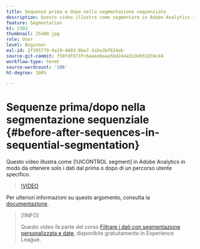 ```yaml
---
title: Sequenze prima e dopo nella segmentazione sequenziale
description: Questo video illustra come segmentare in Adobe Analytics in modo da ottenere solo i dati dal prima o dopo di un percorso utente specifico.
feature: Segmentation
kt: 2303
thumbnail: 25400.jpg
role: User
level: Beginner
exl-id: 2f305779-9a19-4603-8be7-3a5e3bf634ab
source-git-commit: f59fdf873fc6aaee8aaa5bd244a31de931034c44
workflow-type: tm+mt
source-wordcount: '106'
ht-degree: 100%

---
```


# Sequenze prima/dopo nella segmentazione sequenziale {#before-after-sequences-in-sequential-segmentation}

Questo video illustra come [!UICONTROL segment] in Adobe Analytics in modo da ottenere solo i dati dal prima o dopo di un percorso utente specifico.

>[!VIDEO](https://video.tv.adobe.com/v/25400/?quality=12)

Per ulteriori informazioni su questo argomento, consulta la [documentazione](https://experienceleague.adobe.com/docs/analytics/components/segmentation/segmentation-workflow/seg-sequential-build.html?lang=it).

>[!INFO]
>
> Questo video fa parte del corso [Filtrare i dati con segmentazione personalizzata e date](https://experienceleague.adobe.com/?recommended=Analytics-U-1-2021.1.filterdata&amp;lang=it), disponibile gratuitamente in Experience League.
